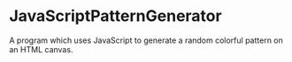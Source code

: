 # JavaScriptPatternGenerator
A program which uses JavaScript to generate a random colorful pattern on an HTML canvas.
